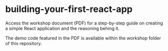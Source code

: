 # building-your-first-react-app


Access the workshop document (PDF) for a step-by-step guide on creating a simple React application and the reasoning behing it.

The demo code featured in the PDF is available within the workshop folder of this repository.
